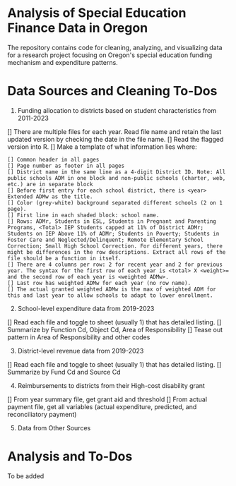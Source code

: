 # Analysis of Special Education Finance Data in Oregon

The repository contains code for cleaning, analyzing, and visualizing data for a research project focusing on Oregon's special education funding mechanism and expenditure patterns. 

# Data Sources and Cleaning To-Dos

1. Funding allocation to districts based on student characteristics from 2011-2023

[] There are multiple files for each year. Read file name and retain the last updated version by checking the date in the file name.
[] Read the flagged version into R.
[] Make a template of what information lies where: 

	[] Common header in all pages
	[] Page number as footer in all pages
	[] District name in the same line as a 4-digit District ID. Note: All public schools ADM in one block and non-public schools (charter, web, etc.) are in separate block
	[] Before first entry for each school district, there is <year> Extended ADMw as the title. 
	[] Color (grey-white) background separated different schools (2 on 1 page).
	[] First line in each shaded block: school name.
	[] Rows: ADMr, Students in ESL, Students in Pregnant and Parenting Programs, <Total> IEP Students capped at 11% of District ADMr; Students on IEP Above 11% of ADMr; Students in Poverty; Students in Foster Care and Neglected/Delinquent; Remote Elementary School Correction; Small High School Correction. For different years, there might be differences in the row descriptions. Extract all rows of the file should be a function in itself.
	[] There are 4 columns per row: 2 for recent year and 2 for previous year. The syntax for the first row of each year is <total> X <weight>= and the second row of each year is <weighted ADMw>.
	[] Last row has weighted ADMw for each year (no row name). 
	[] The actual granted weighted ADMw is the max of weighted ADM for this and last year to allow schools to adapt to lower enrollment. 

2. School-level expenditure data from 2019-2023

[] Read each file and toggle to sheet (usually 1) that has detailed listing.
[] Summarize by Function Cd, Object Cd, Area of Responsibility
[] Tease out pattern in Area of Responsibility and other codes

3. District-level revenue data from 2019-2023

[] Read each file and toggle to sheet (usually 1) that has detailed listing.
[] Summarize by Fund Cd and Source Cd

4. Reimbursements to districts from their High-cost disability grant

[] From year summary file, get grant aid and threshold
[] From actual payment file, get all variables (actual expenditure, predicted, and reconciliatory payment)

5. Data from Other Sources

# Analysis and To-Dos 

To be added


